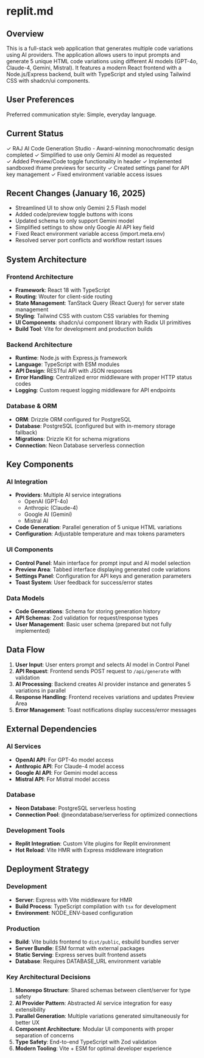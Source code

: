 # replit.md

## Overview

This is a full-stack web application that generates multiple code variations using AI providers. The application allows users to input prompts and generate 5 unique HTML code variations using different AI models (GPT-4o, Claude-4, Gemini, Mistral). It features a modern React frontend with a Node.js/Express backend, built with TypeScript and styled using Tailwind CSS with shadcn/ui components.

## User Preferences

Preferred communication style: Simple, everyday language.

## Current Status

✓ RAJ AI Code Generation Studio - Award-winning monochromatic design completed
✓ Simplified to use only Gemini AI model as requested  
✓ Added Preview/Code toggle functionality in header
✓ Implemented sandboxed iframe previews for security
✓ Created settings panel for API key management
✓ Fixed environment variable access issues

## Recent Changes (January 16, 2025)

- Streamlined UI to show only Gemini 2.5 Flash model
- Added code/preview toggle buttons with icons
- Updated schema to only support Gemini model
- Simplified settings to show only Google AI API key field
- Fixed React environment variable access (import.meta.env)
- Resolved server port conflicts and workflow restart issues

## System Architecture

### Frontend Architecture
- **Framework**: React 18 with TypeScript
- **Routing**: Wouter for client-side routing
- **State Management**: TanStack Query (React Query) for server state management
- **Styling**: Tailwind CSS with custom CSS variables for theming
- **UI Components**: shadcn/ui component library with Radix UI primitives
- **Build Tool**: Vite for development and production builds

### Backend Architecture
- **Runtime**: Node.js with Express.js framework
- **Language**: TypeScript with ESM modules
- **API Design**: RESTful API with JSON responses
- **Error Handling**: Centralized error middleware with proper HTTP status codes
- **Logging**: Custom request logging middleware for API endpoints

### Database & ORM
- **ORM**: Drizzle ORM configured for PostgreSQL
- **Database**: PostgreSQL (configured but with in-memory storage fallback)
- **Migrations**: Drizzle Kit for schema migrations
- **Connection**: Neon Database serverless connection

## Key Components

### AI Integration
- **Providers**: Multiple AI service integrations
  - OpenAI (GPT-4o)
  - Anthropic (Claude-4)
  - Google AI (Gemini)
  - Mistral AI
- **Code Generation**: Parallel generation of 5 unique HTML variations
- **Configuration**: Adjustable temperature and max tokens parameters

### UI Components
- **Control Panel**: Main interface for prompt input and AI model selection
- **Preview Area**: Tabbed interface displaying generated code variations
- **Settings Panel**: Configuration for API keys and generation parameters
- **Toast System**: User feedback for success/error states

### Data Models
- **Code Generations**: Schema for storing generation history
- **API Schemas**: Zod validation for request/response types
- **User Management**: Basic user schema (prepared but not fully implemented)

## Data Flow

1. **User Input**: User enters prompt and selects AI model in Control Panel
2. **API Request**: Frontend sends POST request to `/api/generate` with validation
3. **AI Processing**: Backend creates AI provider instance and generates 5 variations in parallel
4. **Response Handling**: Frontend receives variations and updates Preview Area
5. **Error Management**: Toast notifications display success/error messages

## External Dependencies

### AI Services
- **OpenAI API**: For GPT-4o model access
- **Anthropic API**: For Claude-4 model access
- **Google AI API**: For Gemini model access
- **Mistral API**: For Mistral model access

### Database
- **Neon Database**: PostgreSQL serverless hosting
- **Connection Pool**: @neondatabase/serverless for optimized connections

### Development Tools
- **Replit Integration**: Custom Vite plugins for Replit environment
- **Hot Reload**: Vite HMR with Express middleware integration

## Deployment Strategy

### Development
- **Server**: Express with Vite middleware for HMR
- **Build Process**: TypeScript compilation with `tsx` for development
- **Environment**: NODE_ENV-based configuration

### Production
- **Build**: Vite builds frontend to `dist/public`, esbuild bundles server
- **Server Bundle**: ESM format with external packages
- **Static Serving**: Express serves built frontend assets
- **Database**: Requires DATABASE_URL environment variable

### Key Architectural Decisions

1. **Monorepo Structure**: Shared schemas between client/server for type safety
2. **AI Provider Pattern**: Abstracted AI service integration for easy extensibility
3. **Parallel Generation**: Multiple variations generated simultaneously for better UX
4. **Component Architecture**: Modular UI components with proper separation of concerns
5. **Type Safety**: End-to-end TypeScript with Zod validation
6. **Modern Tooling**: Vite + ESM for optimal developer experience
